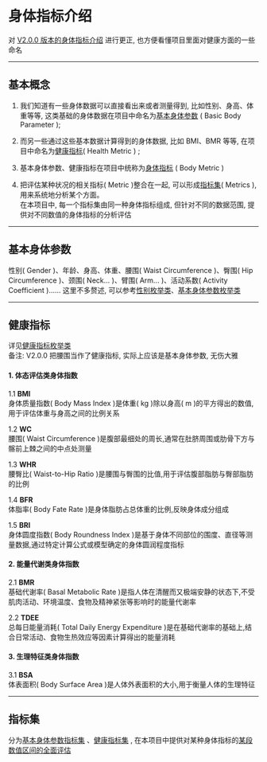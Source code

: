# 身体指标介绍
对 [V2.0.0 版本的身体指标介绍](https://github.com/existed-name/Java-Health-Calculator/blob/main/HealthCalculatorV2.0.0/health-metric-intro.md) 进行更正, 也方便看懂项目里面对健康方面的一些命名

---

## 基本概念
1. 我们知道有一些身体数据可以直接看出来或者测量得到, 比如性别、身高、体重等等, 这类基础的身体数据在项目中命名为[基本身体参数](https://github.com/existed-name/Java-Health-Calculator/blob/main/HealthCalculatorV3.0.0/src/com/github/existedname/healthcalculatorv3/model/enums/bodymetric/BasicBodyParameter.java)
( Basic Body Parameter );  
2. 而另一些通过这些基本数据计算得到的身体数据, 比如 BMI、BMR 等等, 在项目中命名为[健康指标](https://github.com/existed-name/Java-Health-Calculator/blob/main/HealthCalculatorV3.0.0/src/com/github/existedname/healthcalculatorv3/model/enums/bodymetric/HealthMetric.java)( Health Metric )
;  
3. 基本身体参数、健康指标在项目中统称为[身体指标](https://github.com/existed-name/Java-Health-Calculator/tree/main/HealthCalculatorV3.0.0/src/com/github/existedname/healthcalculatorv3/model/enums/bodymetric)
( Body Metric )


4. 把评估某种状况的相关指标( Metric )整合在一起, 可以形成[指标集](https://github.com/existed-name/Java-Health-Calculator/tree/main/HealthCalculatorV3.0.0/src/com/github/existedname/healthcalculatorv3/service/analysis)( Metrics ), 用来系统地分析某个方面。  
在本项目中, 每一个指标集由同一种身体指标组成, 但针对不同的数据范围, 提供对不同数值的身体指标的分析评估

---

## 基本身体参数
性别( Gender )、年龄、身高、体重、腰围( Waist Circumference )、臀围( Hip Circumference )、颈围( Neck... )、臂围( Arm... )、活动系数( Activity Coefficient )......
这里不多赘述, 可以参考[性别枚举类](https://github.com/existed-name/Java-Health-Calculator/blob/main/HealthCalculatorV3.0.0/src/com/github/existedname/healthcalculatorv3/model/enums/bodymetric/Gender.java)、[基本身体参数枚举类](https://github.com/existed-name/Java-Health-Calculator/blob/main/HealthCalculatorV3.0.0/src/com/github/existedname/healthcalculatorv3/model/enums/bodymetric/BasicBodyParameter.java)

---

## 健康指标
详见[健康指标枚举类](https://github.com/existed-name/Java-Health-Calculator/blob/main/HealthCalculatorV3.0.0/src/com/github/existedname/healthcalculatorv3/model/enums/bodymetric/HealthMetric.java)  
备注: V2.0.0 把腰围当作了健康指标, 实际上应该是基本身体参数, 无伤大雅


#### 1. 体态评估类身体指数
1.1 **BMI**    
   身体质量指数( Body Mass Index )是体重( kg )除以身高( m )的平方得出的数值,用于评估体重与身高之间的比例关系
   
1.2 **WC**    
   腰围( Waist Circumference )是腹部最细处的周长,通常在肚脐周围或肋骨下方与髂前上棘之间的中点处测量
   
1.3 **WHR**    
   腰臀比( Waist-to-Hip Ratio )是腰围与臀围的比值,用于评估腹部脂肪与臀部脂肪的比例

1.4 **BFR**    
   体脂率( Body Fate Rate )是身体脂肪占总体重的比例,反映身体成分组成

1.5 **BRI**    
   身体圆度指数( Body Roundness Index )是基于身体不同部位的围度、直径等测量数据,通过特定计算公式或模型确定的身体圆润程度指标

#### 2. 能量代谢类身体指数
2.1 **BMR**    
   基础代谢率( Basal Metabolic Rate )是指人体在清醒而又极端安静的状态下,不受肌肉活动、环境温度、食物及精神紧张等影响时的能量代谢率

2.2 **TDEE**    
   总每日能量消耗( Total Daily Energy Expenditure )是在基础代谢率的基础上,结合日常活动、食物生热效应等因素计算得出的能量消耗

#### 3. 生理特征类身体指数
3.1 **BSA**    
   体表面积( Body Surface Area )是人体外表面积的大小,用于衡量人体的生理特征

---

## 指标集
分为[基本身体参数指标集](https://github.com/existed-name/Java-Health-Calculator/tree/main/HealthCalculatorV3.0.0/src/com/github/existedname/healthcalculatorv3/service/analysis/metrics/basicbodyparameter)
、[健康指标集](https://github.com/existed-name/Java-Health-Calculator/tree/main/HealthCalculatorV3.0.0/src/com/github/existedname/healthcalculatorv3/service/analysis/metrics/healthmetric)
, 在本项目中提供对某种身体指标的[某段数值区间的全面评估](https://github.com/existed-name/Java-Health-Calculator/blob/main/HealthCalculatorV3.0.0/src/com/github/existedname/healthcalculatorv3/service/analysis/metrics/HealthMetricIntervalAssessment.java)

